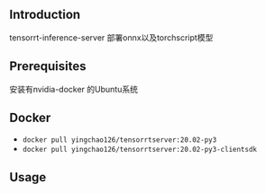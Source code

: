 ## Introduction
tensorrt-inference-server 部署onnx以及torchscript模型

## Prerequisites
安装有nvidia-docker 的Ubuntu系统

## Docker
- `docker pull yingchao126/tensorrtserver:20.02-py3`
- `docker pull yingchao126/tensorrtserver:20.02-py3-clientsdk`

## Usage

```

```
